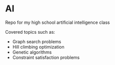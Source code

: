 # AI
Repo for my high school artificial intelligence class

Covered topics such as:
- Graph search problems
- Hill climbing optimization
- Genetic algorithms
- Constraint satisfaction problems
